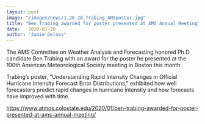 ```yaml
---
layout: post
image: "/images/news/1.28.20_Trabing_AMSposter.jpg"
title: "Ben Trabing awarded for poster presented at AMS Annual Meeting"
date:   2020-01-20 
author: "Jamie Deloss"
---
```



The AMS Committee on Weather Analysis and Forecasting honored Ph.D. candidate Ben Trabing with an award for the poster he presented at the 100th American Meteorological Society meeting in Boston this month.

Trabing’s poster, “Understanding Rapid Intensity Changes in Official Hurricane Intensity Forecast Error Distributions,” exhibited how well forecasters predict rapid changes in hurricane intensity and how forecasts have improved with time. 

<https://www.atmos.colostate.edu/2020/01/ben-trabing-awarded-for-poster-presented-at-ams-annual-meeting/>

